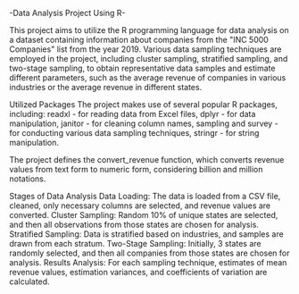 -Data Analysis Project Using R-

This project aims to utilize the R programming language for data analysis on a dataset containing information about companies from the "INC 5000 Companies" list from the year 2019. Various data sampling techniques are employed in the project, including cluster sampling, stratified sampling, and two-stage sampling, to obtain representative data samples and estimate different parameters, such as the average revenue of companies in various industries or the average revenue in different states.

Utilized Packages
The project makes use of several popular R packages, including:
readxl - for reading data from Excel files,
dplyr - for data manipulation,
janitor - for cleaning column names,
sampling and survey - for conducting various data sampling techniques,
stringr - for string manipulation.

The project defines the convert_revenue function, which converts revenue values from text form to numeric form, considering billion and million notations.

Stages of Data Analysis
Data Loading: The data is loaded from a CSV file, cleaned, only necessary columns are selected, and revenue values are converted.
Cluster Sampling: Random 10% of unique states are selected, and then all observations from those states are chosen for analysis.
Stratified Sampling: Data is stratified based on industries, and samples are drawn from each stratum.
Two-Stage Sampling: Initially, 3 states are randomly selected, and then all companies from those states are chosen for analysis.
Results Analysis: For each sampling technique, estimates of mean revenue values, estimation variances, and coefficients of variation are calculated.

